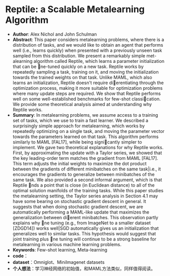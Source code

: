 # Reptile: a Scalable Metalearning Algorithm
* **Author**: Alex Nichol and John Schulman
* **Abstract**: This paper considers metalearning problems, where there is a distribution of tasks, and we would like to obtain an agent that performs well (i.e., learns quickly) when presented with a previously unseen task sampled from this distribution. We present a remarkably simple met- alearning algorithm called Reptile, which learns a parameter initialization that can be ne-tuned quickly on a new task. Reptile works by repeatedly sampling a task, training on it, and moving the initialization towards the trained weights on that task. Unlike MAML, which also learns an initialization, Reptile doesn't require dierentiating through the optimization process, making it more suitable for optimization problems where many update steps are required. We show that Reptile performs well on some well-established benchmarks for few-shot classication. We provide some theoretical analysis aimed at understanding why Reptile works.
* **Summary**: In metalearning problems, we assume access to a training set of tasks, which we use to train a fast learner. We described a surprisingly simple approach for metalearning, which works by repeatedly optimizing on a single task, and moving the parameter vector towards the parameters learned on that task. This algorithm performs similarly to MAML [FAL17], while being signicantly simpler to implement. We gave two theoretical explanations for why Reptile works. First, by approximating the update with a Taylor series, we showed that the key leading-order term matches the gradient from MAML [FAL17]. This term adjusts the initial weights to maximize the dot product between the gradients of different minibatches on the same task|i.e., it encourages the gradients to generalize between minibatches of the same task. We also provided a second informal argument, which is that Reptile nds a point that is close (in Euclidean distance) to all of the optimal solution manifolds of the training tasks. While this paper studies the metalearning setting, the Taylor series analysis in Section 4.1 may have some bearing on stochastic gradient descent in general. It suggests that when doing stochastic gradient descent, we are automatically performing a MAML-like update that maximizes the generalization between dierent minibatches. This observation partly explains why ne tuning (e.g., from ImageNet to a smaller dataset [ZDGD14]) works well|SGD automatically gives us an initialization that generalizes well to similar tasks. This hypothesis would suggest that joint training plus ne tuning will continue to be a strong baseline for metalearning in various machine learning problems.
* **Keywords**: Few-shot learning, Meta-learning
* **code**：
* **dataset**：Omniglot、MiniImagenet datasets
* **个人想法**：学习神经网络的初始值，和MAML方法类似，同样值得阅读。


